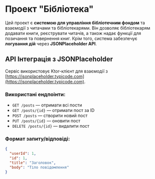 # Проект "Бібліотека"

Цей проект є **системою для управління бібліотечним фондом** та взаємодії з читачами та бібліотекарями. Він дозволяє бібліотекарям додавати книги, реєструвати читачів, а також надає функції для позичання та повернення книг. Крім того, система забезпечує **логування дій** через **JSONPlaceholder API**.

## API Інтеграція з JSONPlaceholder

Сервіс використовує Ktor-клієнт для взаємодії з [https://jsonplaceholder.typicode.com](https://jsonplaceholder.typicode.com).

### Використані ендпоінти:

- `GET /posts` — отримати всі пости
- `GET /posts/{id}` — отримати пост за ID
- `POST /posts` — створити новий пост
- `PUT /posts/{id}` — оновити пост
- `DELETE /posts/{id}` — видалити пост

### Формат запиту/відповіді:

```json
{
  "userId": 1,
  "id": 1,
  "title": "Заголовок",
  "body": "Тіло повідомлення"
}
